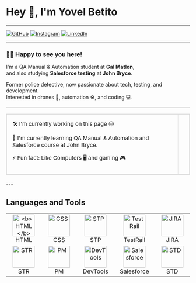# Hey 👋, I'm Yovel Betito

---

[![GitHub](https://img.shields.io/badge/GITHUB-black?style=for-the-badge&logo=github)](https://github.com/YovelBetito)
[![Instagram](https://img.shields.io/badge/INSTAGRAM-%23E1306C?style=for-the-badge&logo=instagram&logoColor=white)](https://www.instagram.com/yovel_betito/)
[![LinkedIn](https://img.shields.io/badge/LINKEDIN-0077B5?style=for-the-badge&logo=linkedin&logoColor=white)](https://www.linkedin.com/in/yovel-betito-2298722a3/)

---

### 👨‍💻 Happy to see you here!

I'm a QA Manual & Automation student at **Gal Matlon**,  
and also studying **Salesforce testing** at **John Bryce**.

Former police detective, now passionate about tech, testing, and development.  
Interested in drones 🚁, automation ⚙️, and coding 💻.

---
<!DOCTYPE html>
<html lang="en">
<head>
  <meta charset="UTF-8">
  <title>Rapidfire Box</title>
  <style>
    .rapidfire-container {
      max-width: 600px;
      margin: 40px auto;
      font-family: Arial, sans-serif;
    }

    .rapidfire-title {
      font-size: 20px;
      font-weight: bold;
      margin-bottom: 10px;
      border-bottom: 1px solid #ccc;
      padding-bottom: 5px;
    }

    .rapidfire-table {
      width: 100%;
      border: 1px solid #ddd;
      border-collapse: collapse;
    }

    .rapidfire-table td {
      border: 1px solid #ddd;
      padding: 15px;
      vertical-align: top;
    }

    .rapidfire-list {
      list-style: none;
      padding-left: 0;
      margin: 0;
    }

    .rapidfire-list li {
      margin-bottom: 15px;
      font-size: 15px;
    }
  </style>
</head>
<body>
  <table class="rapidfire-table">
    <tr>
      <td>
       <ul class="rapidfire-list">
            <li>🛠️ I'm currently working on this page 😜</li>
            <li>🌱 I'm currently learning QA Manual & Automation and Salesforce course at John Bryce.</li>
            <li>⚡ Fun fact: Like Computers 🖥️ and gaming 🎮</li>
        </ul>
      </td>
      <td></td>
    </tr>
  </table>
</div>
</body>
</html>
---
<h2>Languages and Tools</h2>

<div align="center">
  <table>
    <tr>
      <td align="center" width="120">
        <img src="https://cdn.jsdelivr.net/gh/devicons/devicon/icons/html5/html5-original.svg" height="60" alt="<b>HTML</b>" /><br/>HTML
      </td>
      <td align="center" width="120">
        <img src="https://cdn.jsdelivr.net/gh/devicons/devicon/icons/css3/css3-original.svg" height="60" alt="CSS" /><br/>CSS
      </td>
      <td align="center" width="120">
        <img src="https://i.postimg.cc/qRtdLvGG/stp-logo-stp-letter-stp-letter-logo-design-initials-stp-logo-linked-with-circle-uppercase-monogram-l.jpg" height="60" alt="STP" /><br/>STP
      </td>
      <td align="center" width="120">
        <img src="https://i.postimg.cc/bvHCkcbw/download.png" height="60" alt="TestRail" /><br/>TestRail
      </td>
      <td align="center" width="120">
        <img src="https://cdn.jsdelivr.net/gh/devicons/devicon/icons/jira/jira-original.svg" height="60" alt="JIRA" /><br/>JIRA
      </td>
    </tr>
    <tr>
      <td align="center" width="120">
        <img src="https://i.postimg.cc/ryQpgDcS/download-1.png" height="60" alt="STR" /><br/>STR
      </td>
      <td align="center" width="120">
        <img src="https://i.postimg.cc/zfhCR9LP/2025-07-16-14-13-36.png" height="60" alt="PM" /><br/>PM
      </td>
      <td align="center" width="120">
        <img src="https://i.postimg.cc/WzcT1qBH/images.jpg" height="60" alt="DevTools" /><br/>DevTools
      </td>
      <td align="center" width="120">
        <img src="https://cdn.worldvectorlogo.com/logos/salesforce-2.svg" height="60" alt="Salesforce" /><br/>Salesforce
      </td>
      <td align="center" width="120">
        <img src="https://i.postimg.cc/Kjpf5tm9/download-2.png" height="60" alt="STD" /><br/>STD
      </td>
    </tr>
  </table>
</div>  
